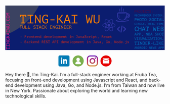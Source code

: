 [![My Website](https://github.com/tingkaiwu/tingkaiwu/blob/master/cover_v2.png)](https://tingkaiwu.com/)
<p align=center>
  <a href="https://www.linkedin.com/in/tingkai-wu/"><img src="https://github.com/tingkaiwu/tingkaiwu/blob/master/linkedin.png" /></a>
  <a href="https://tingkaiwu.com/"><img src="https://github.com/tingkaiwu/tingkaiwu/blob/master/web.png" /></a>
  <a href="https://www.instagram.com/tingkai.wu/"><img src="https://github.com/tingkaiwu/tingkaiwu/blob/master/instagram.jpg" /></a>&nbsp
  <a href="mailto:tingkaiwuu@gmail.com"><img src="https://github.com/tingkaiwu/tingkaiwu/blob/master/email.png" /></a>
</p>

Hey there 👋,
I’m Ting-Kai. I’m a full-stack engineer working at Fruba Tea, focusing on front-end development using Javascript and React, and back-end development using Java, Go, and Node.js. I’m from Taiwan and now live in New York. Passionate about exploring the world and learning new technological skills.

<!--
**tingkaiwu/tingkaiwu** is a ✨ _special_ ✨ repository because its `README.md` (this file) appears on your GitHub profile.

Here are some ideas to get you started:

- 🔭 I’m currently working on ...
- 🌱 I’m currently learning ...
- 👯 I’m looking to collaborate on ...
- 🤔 I’m looking for help with ...
- 💬 Ask me about ...
- 📫 How to reach me: ...
- 😄 Pronouns: ...
- ⚡ Fun fact: ...
-->

